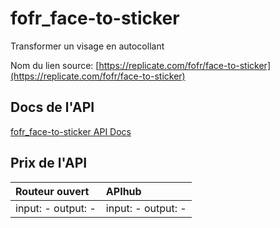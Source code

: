 # fofr_face-to-sticker

Transformer un visage en autocollant

Nom du lien source: [https://replicate.com/fofr/face-to-sticker](https://replicate.com/fofr/face-to-sticker)

## Docs de l'API

[fofr_face-to-sticker API Docs](../apis/fr/fofr_face-to-sticker.md)

## Prix de l'API

| Routeur ouvert | APIhub |
|:---|:---|
| input: - output: - | input: - output: - |
